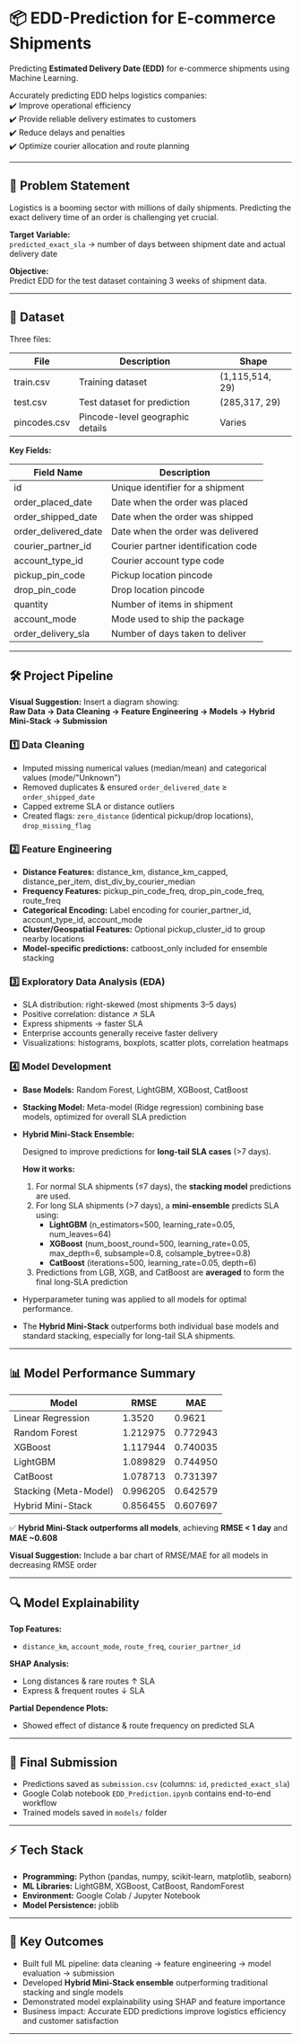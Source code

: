 # 📦 EDD-Prediction for E-commerce Shipments

Predicting **Estimated Delivery Date (EDD)** for e-commerce shipments using Machine Learning.

Accurately predicting EDD helps logistics companies:  
✔️ Improve operational efficiency  
✔️ Provide reliable delivery estimates to customers  
✔️ Reduce delays and penalties  
✔️ Optimize courier allocation and route planning  

---

## 🔎 Problem Statement

Logistics is a booming sector with millions of daily shipments. Predicting the exact delivery time of an order is challenging yet crucial.  

**Target Variable:**  
`predicted_exact_sla` → number of days between shipment date and actual delivery date  

**Objective:**  
Predict EDD for the test dataset containing 3 weeks of shipment data.

---

## 📂 Dataset

Three files:  

| File           | Description                            | Shape               |
|----------------|----------------------------------------|------------------|
| train.csv      | Training dataset                        | (1,115,514, 29)  |
| test.csv       | Test dataset for prediction             | (285,317, 29)    |
| pincodes.csv   | Pincode-level geographic details       | Varies           |

**Key Fields:**  

| Field Name             | Description |
|------------------------|------------|
| id                     | Unique identifier for a shipment |
| order_placed_date      | Date when the order was placed |
| order_shipped_date     | Date when the order was shipped |
| order_delivered_date   | Date when the order was delivered |
| courier_partner_id     | Courier partner identification code |
| account_type_id        | Courier account type code |
| pickup_pin_code        | Pickup location pincode |
| drop_pin_code          | Drop location pincode |
| quantity               | Number of items in shipment |
| account_mode           | Mode used to ship the package |
| order_delivery_sla     | Number of days taken to deliver |

---

## 🛠️ Project Pipeline

**Visual Suggestion:** Insert a diagram showing:  
**Raw Data → Data Cleaning → Feature Engineering → Models → Hybrid Mini-Stack → Submission**

### 1️⃣ Data Cleaning
- Imputed missing numerical values (median/mean) and categorical values (mode/"Unknown")  
- Removed duplicates & ensured `order_delivered_date` ≥ `order_shipped_date`  
- Capped extreme SLA or distance outliers  
- Created flags: `zero_distance` (identical pickup/drop locations), `drop_missing_flag`  

### 2️⃣ Feature Engineering
- **Distance Features:** distance_km, distance_km_capped, distance_per_item, dist_div_by_courier_median  
- **Frequency Features:** pickup_pin_code_freq, drop_pin_code_freq, route_freq  
- **Categorical Encoding:** Label encoding for courier_partner_id, account_type_id, account_mode  
- **Cluster/Geospatial Features:** Optional pickup_cluster_id to group nearby locations  
- **Model-specific predictions:** catboost_only included for ensemble stacking  

### 3️⃣ Exploratory Data Analysis (EDA)
- SLA distribution: right-skewed (most shipments 3–5 days)  
- Positive correlation: distance ↗ SLA  
- Express shipments → faster SLA  
- Enterprise accounts generally receive faster delivery  
- Visualizations: histograms, boxplots, scatter plots, correlation heatmaps  

### 4️⃣ Model Development

- **Base Models:** Random Forest, LightGBM, XGBoost, CatBoost  
- **Stacking Model:** Meta-model (Ridge regression) combining base models, optimized for overall SLA prediction  
- **Hybrid Mini-Stack Ensemble:**  

  Designed to improve predictions for **long-tail SLA cases** (>7 days).  

  **How it works:**
  1. For normal SLA shipments (≤7 days), the **stacking model** predictions are used.  
  2. For long SLA shipments (>7 days), a **mini-ensemble** predicts SLA using:
     - **LightGBM** (n_estimators=500, learning_rate=0.05, num_leaves=64)  
     - **XGBoost** (num_boost_round=500, learning_rate=0.05, max_depth=6, subsample=0.8, colsample_bytree=0.8)  
     - **CatBoost** (iterations=500, learning_rate=0.05, depth=6)  
  3. Predictions from LGB, XGB, and CatBoost are **averaged** to form the final long-SLA prediction  

- Hyperparameter tuning was applied to all models for optimal performance.  
- The **Hybrid Mini-Stack** outperforms both individual base models and standard stacking, especially for long-tail SLA shipments.  

---

## 📊 Model Performance Summary

| Model                   | RMSE       | MAE       |
|-------------------------|------------|-----------|
| Linear Regression       | 1.3520     | 0.9621    |
| Random Forest           | 1.212975   | 0.772943  |
| XGBoost                 | 1.117944   | 0.740035  |
| LightGBM                | 1.089829   | 0.744950  |
| CatBoost                | 1.078713   | 0.731397  |
| Stacking (Meta-Model)   | 0.996205   | 0.642579  |
| Hybrid Mini-Stack       | 0.856455   | 0.607697  |

✅ **Hybrid Mini-Stack outperforms all models**, achieving **RMSE < 1 day** and **MAE ~0.608**  

**Visual Suggestion:** Include a bar chart of RMSE/MAE for all models in decreasing RMSE order  

---

## 🔍 Model Explainability
**Top Features:**  
- `distance_km`, `account_mode`, `route_freq`, `courier_partner_id`  

**SHAP Analysis:**  
- Long distances & rare routes ↑ SLA  
- Express & frequent routes ↓ SLA  

**Partial Dependence Plots:**  
- Showed effect of distance & route frequency on predicted SLA  

---

## 🏁 Final Submission
- Predictions saved as `submission.csv` (columns: `id`, `predicted_exact_sla`)  
- Google Colab notebook `EDD_Prediction.ipynb` contains end-to-end workflow  
- Trained models saved in `models/` folder  

---

## ⚡ Tech Stack
- **Programming:** Python (pandas, numpy, scikit-learn, matplotlib, seaborn)  
- **ML Libraries:** LightGBM, XGBoost, CatBoost, RandomForest  
- **Environment:** Google Colab / Jupyter Notebook  
- **Model Persistence:** joblib  

---

## 🚀 Key Outcomes
- Built full ML pipeline: data cleaning → feature engineering → model evaluation → submission  
- Developed **Hybrid Mini-Stack ensemble** outperforming traditional stacking and single models  
- Demonstrated model explainability using SHAP and feature importance  
- Business impact: Accurate EDD predictions improve logistics efficiency and customer satisfaction  

---
